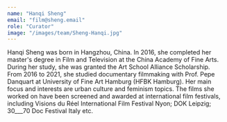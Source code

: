 ```yaml
---
name: "Hanqi Sheng"
email: "film@sheng.email"
role: "Curator"
image: "/images/team/Sheng-Hanqi.jpg"
---
```


Hanqi Sheng was born in Hangzhou, China. In 2016, she completed her master's degree in Film and Television at the China Academy of Fine Arts. During her study, she was granted the Art School Alliance Scholarship. From 2016 to 2021, she studied documentary filmmaking with Prof. Pepe Danquart at University of Fine Art Hamburg (HFBK Hamburg). Her main focus and interests are urban culture and feminism topics. The films she worked on have been screened and awarded at international film festivals, including Visions du Réel International Film Festival Nyon; DOK Leipzig; 30\_\_\_70 Doc Festival Italy etc.
